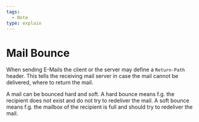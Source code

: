 ```yaml
---
tags:
  - Note
type: explain
---
```

# Mail Bounce

When sending E-Mails the client or the server may define a `Return-Path` header. This tells the receiving mail server in case the mail cannot be delivered, where to return the mail.

A mail can be bounced hard and soft. A hard bounce means f.g. the recipient does not exist and do not try to redeliver the mail. A soft bounce means f.g. the mailbox of the recipient is full and should try to redeliver the mail.
